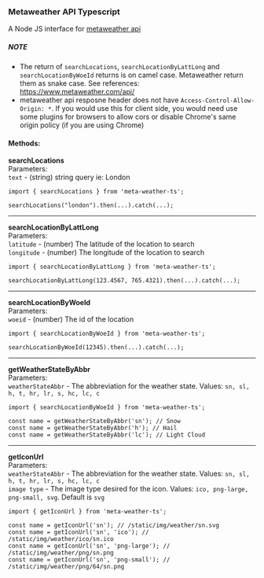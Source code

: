 ### Metaweather API Typescript

A Node JS interface for [metaweather api]([https://www.metaweather.com/api/)

##### NOTE
- The return of `searchLocations`, `searchLocationByLattLong` and `searchLocationByWoeId` returns is on camel case.
Metaweather return them as snake case.
See references: https://www.metaweather.com/api/
- metaweather api resposne header does not have `Access-Control-Allow-Origin: *`. If you would use this for client side, you would need use some plugins for browsers to allow cors or disable Chrome's same origin policy (if you are using Chrome)


#### Methods:
**searchLocations**  
Parameters:  
`text` - (string) string query ie: London

````
import { searchLocations } from 'meta-weather-ts';
 
searchLocations("london").then(...).catch(...);

 ````   
 ---
**searchLocationByLattLong**    
Parameters:  
`latitude` - (number) The latitude of the location to search  
`longitude` - (number) The longitude of the location to search
 
 ````
import { searchLocationByLattLong } from 'meta-weather-ts';
 
searchLocationByLattLong(123.4567, 765.4321).then(...).catch(...);

 ````
 
 ---
 
**searchLocationByWoeId**  
Parameters:  
`woeid` - (number) The id of the location

````
import { searchLocationByWoeId } from 'meta-weather-ts';
 
searchLocationByWoeId(12345).then(...).catch(...);

 ````
 
 ---

**getWeatherStateByAbbr**    
Parameters:  
`weatherStateAbbr` - The abbreviation for the weather state. Values: `sn, sl, h, t, hr, lr, s, hc, lc, c`
````
import { searchLocationByWoeId } from 'meta-weather-ts';
 
const name = getWeatherStateByAbbr('sn'); // Snow
const name = getWeatherStateByAbbr('h'); // Hail
const name = getWeatherStateByAbbr('lc'); // Light Cloud

 ````

---

**getIconUrl**    
Parameters:  
`weatherStateAbbr` - The abbreviation for the weather state. Values: `sn, sl, h, t, hr, lr, s, hc, lc, c`  
`image type` - The image type desired for the icon. Values: `ico, png-large, png-small, svg`. Default is `svg`
````
import { getIconUrl } from 'meta-weather-ts';
 
const name = getIconUrl('sn'); // /static/img/weather/sn.svg
const name = getIconUrl('sn', 'ico'); // /static/img/weather/ico/sn.ico
const name = getIconUrl('sn', 'png-large'); // /static/img/weather/png/sn.png
const name = getIconUrl('sn', 'png-small'); // /static/img/weather/png/64/sn.png

 ````
